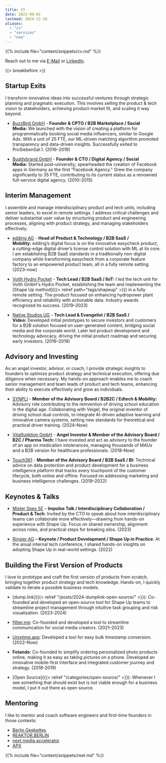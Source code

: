 ```yaml
---
title: CV
date: 2023-09-01
lastmod: 2024-12-10
aliases:
  - "cv"
  - "services"
  - "now"
---
```


{{% include file="content/snippets/cv.md" %}}

Reach out to me via [E-Mail](mailto:kb@v01.io?subject=v01.io/services) or [LinkedIn](https://www.linkedin.com/in/klaus-breyer/).

{{< breakbefore >}}

## Startup Exits

I transform innovative ideas into successful ventures through strategic planning and pragmatic execution. This involves selling the product & tech vision to stakeholders, achieving product-market fit, and scaling it way beyond.

- [BuzzBird GmbH](https://www.buzzbird.de/) - **Founder & CPTO / B2B Marketplace / Social Media:** We launched with the vision of creating a platform for programmatically booking social media influencers, similar to Google Ads. With a unit of 25 FTE, our ML-driven matching algorithm promoted transparency and data-driven insights. Successfully exited to ProSiebenSat.1. (2016–2018)

- [Buddybrand GmbH](https://buddybrand.com/) - **Founder & CTO / Digital Agency / Social Media:** Started post-university; spearheaded the creation of Facebook apps in Germany as the first "Facebook Agency." Grew the company significantly to 35 FTE, contributing to its current status as a renowned full-service digital agency. (2010–2015)

## Interim Management

I assemble and manage interdisciplinary product and tech units, including senior leaders, to excel in remote settings. I address critical challenges and deliver substantial user value by structuring product and engineering processes, aligning with product strategy, and managing stakeholders effectively.

- [edding AG](https://edding.com.com/) - **Head of Product & Technology / B2B SaaS / Mobility:** edding’s digital focus is on the innovative easycheck product, a cutting-edge digital driver’s license control solution with ML at its core. I am establishing B2B SaaS standards in a traditionally non-digital company while transforming easycheck from a corporate feature factory to an empowered product team, all in a fully remote setting. (2023–now)

- [Voith Hydro Pocket](https://hydropocket.com/) - **Tech Lead / B2B SaaS / IIoT:** I led the tech unit for Voith GmbH's Hydro Pocket, establishing the team and implementing the [Shape Up method]({{< relref path="tags/shapeup" >}}) in a fully remote setting. The product focused on enhancing hydropower plant efficiency and reliability with actionable data. Industry awards recognized its success. (2019–2023)

- [Native Studios UG](https://www.native-studios.com/) - **Tech Lead & Evangelist / B2B SaaS / Video:** Developed initial prototypes to secure investors and customers for a B2B solution focused on user-generated content, bridging social media and the corporate world. Later led product development and technology advocacy, driving the initial product roadmap and securing early investors. (2016–2019)

## Advisory and Investing 

As an angel investor, advisor, or coach, I provide strategic insights to founders to optimize product strategy and technical execution, offering due diligence when necessary. My hands-on approach enables me to coach senior management and team leads of product and tech teams, enhancing their ability to execute effectively and grow as individuals.

- [SYNPLI](https://www.synpli.de/) - **Member of the Advisory Board / B2B2C / Edtech & Mobility:** Advisory role contributing to the reinvention of driving school education in the digital age. Collaborating with Veigel, the original inventor of driving school dual controls, to integrate AI-driven adaptive learning and innovative camera systems, setting new standards for theoretical and practical driver training. (2024–Now)

- [Vitalfunktion GmbH](https://www.whatsinmymeds.de/) - **Angel Investor & Member of the Advisory Board / B2C / Pharma Tech:** I have invested and act as advisory to the founder of an app on medication intolerances, managing thousands of MAUs and a B2B version for healthcare professionals. (2018–Now)

- [Touch361](https://touch361.org/) - **Member of the Advisory Board / B2B SaaS / BI:** Technical advice on data protection and product development for a business intelligence platform that tracks every touchpoint of the customer lifecycle, both online and offline. Focused on addressing marketing and business intelligence challenges. (2019–2022)

## Keynotes & Talks

- [Mister Spex SE](https://www.misterspex.de/) – **Impulse Talk / Interdisciplinary Collaboration / Product & Tech**: Invited by the CTO to speak about how interdisciplinary teams can collaborate more effectively—drawing from hands-on experience with Shape Up. Focus on shared ownership, alignment across roles, and practical steps for breaking silos. (2023)

- [Ringier AG](https://www.ringier.com) – **Keynote / Product Development / Shape Up in Practice**: At the anual internal tech conference, I shared hands-on insights on adopting Shape Up in real-world settings. (2022)

## Building the First Version of Products

I love to prototype and craft the first version of products from scratch, bringing together product strategy and tech knowledge. Hands-on, I quickly validate to iterate a possible business models.

- [dump.link]({{< relref "/posts/2024-dumplink-open-source/" >}}): Co-founded and developed an open-source tool for Shape Up teams to streamline project management through intuitive task grouping and risk visualization. (2023-2024)

- [fillter.me](https://www.fillter.me/): Co-founded and developed a tool to streamline communication for social media creators. (2021–2023)

- [Unixtime.app](https://www.unixtime.app): Developed a tool for easy bulk timestamp conversion. (2022–Now)

- **Fotando**: Co-founded to simplify ordering personalized photo products online, making it as easy as taking pictures on a phone. Developed an innovative mobile-first interface and integrated customer journey and strategy. (2018-2019)

- [Open Source]({{< relref "/categories/open-source/" >}}): Whenever I see something that should exist but is not viable enough for a business model, I put it out there as open source.

## Mentoring

I like to mentor and coach software engineers and first-time founders in those contexts:

- [Berlin Geekettes](http://www.geekettes.io/)
- [REAKTOR.BERLIN](https://reaktor.berlin/portfolio/mentors/)
- [next media accelerator](http://nma.vc/)
- [APX](https://apx.ac/)

{{% include file="content/snippets/reel.md" %}}
